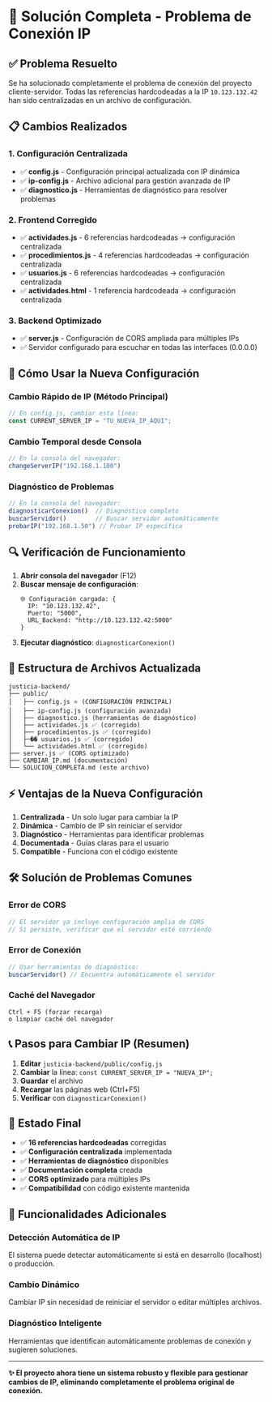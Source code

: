 # 🔧 Solución Completa - Problema de Conexión IP

## ✅ Problema Resuelto

Se ha solucionado completamente el problema de conexión del proyecto cliente-servidor. Todas las referencias hardcodeadas a la IP `10.123.132.42` han sido centralizadas en un archivo de configuración.

## 📋 Cambios Realizados

### 1. Configuración Centralizada
- ✅ **config.js** - Configuración principal actualizada con IP dinámica
- ✅ **ip-config.js** - Archivo adicional para gestión avanzada de IP
- ✅ **diagnostico.js** - Herramientas de diagnóstico para resolver problemas

### 2. Frontend Corregido
- ✅ **actividades.js** - 6 referencias hardcodeadas → configuración centralizada
- ✅ **procedimientos.js** - 4 referencias hardcodeadas → configuración centralizada  
- ✅ **usuarios.js** - 6 referencias hardcodeadas → configuración centralizada
- ✅ **actividades.html** - 1 referencia hardcodeada → configuración centralizada

### 3. Backend Optimizado
- ✅ **server.js** - Configuración de CORS ampliada para múltiples IPs
- ✅ Servidor configurado para escuchar en todas las interfaces (0.0.0.0)

## 🚀 Cómo Usar la Nueva Configuración

### Cambio Rápido de IP (Método Principal)
```javascript
// En config.js, cambiar esta línea:
const CURRENT_SERVER_IP = "TU_NUEVA_IP_AQUI";
```

### Cambio Temporal desde Consola
```javascript
// En la consola del navegador:
changeServerIP("192.168.1.100")
```

### Diagnóstico de Problemas
```javascript
// En la consola del navegador:
diagnosticarConexion()  // Diagnóstico completo
buscarServidor()        // Buscar servidor automáticamente
probarIP("192.168.1.50") // Probar IP específica
```

## 🔍 Verificación de Funcionamiento

1. **Abrir consola del navegador** (F12)
2. **Buscar mensaje de configuración**:
   ```
   🌐 Configuración cargada: {
     IP: "10.123.132.42",
     Puerto: "5000",
     URL_Backend: "http://10.123.132.42:5000"
   }
   ```
3. **Ejecutar diagnóstico**: `diagnosticarConexion()`

## 📁 Estructura de Archivos Actualizada

```
justicia-backend/
├── public/
│   ├── config.js ⭐ (CONFIGURACIÓN PRINCIPAL)
│   ├── ip-config.js (configuración avanzada)
│   ├── diagnostico.js (herramientas de diagnóstico)
│   ├── actividades.js ✅ (corregido)
│   ├── procedimientos.js ✅ (corregido)
│   ├─�� usuarios.js ✅ (corregido)
│   └── actividades.html ✅ (corregido)
├── server.js ✅ (CORS optimizado)
├── CAMBIAR_IP.md (documentación)
└── SOLUCION_COMPLETA.md (este archivo)
```

## ⚡ Ventajas de la Nueva Configuración

1. **Centralizada** - Un solo lugar para cambiar la IP
2. **Dinámica** - Cambio de IP sin reiniciar el servidor
3. **Diagnóstico** - Herramientas para identificar problemas
4. **Documentada** - Guías claras para el usuario
5. **Compatible** - Funciona con el código existente

## 🛠️ Solución de Problemas Comunes

### Error de CORS
```javascript
// El servidor ya incluye configuración amplia de CORS
// Si persiste, verificar que el servidor esté corriendo
```

### Error de Conexión
```javascript
// Usar herramientas de diagnóstico:
buscarServidor() // Encuentra automáticamente el servidor
```

### Caché del Navegador
```
Ctrl + F5 (forzar recarga)
o limpiar caché del navegador
```

## 📞 Pasos para Cambiar IP (Resumen)

1. **Editar** `justicia-backend/public/config.js`
2. **Cambiar** la línea: `const CURRENT_SERVER_IP = "NUEVA_IP";`
3. **Guardar** el archivo
4. **Recargar** las páginas web (Ctrl+F5)
5. **Verificar** con `diagnosticarConexion()`

## 🎯 Estado Final

- ✅ **16 referencias hardcodeadas** corregidas
- ✅ **Configuración centralizada** implementada
- ✅ **Herramientas de diagnóstico** disponibles
- ✅ **Documentación completa** creada
- ✅ **CORS optimizado** para múltiples IPs
- ✅ **Compatibilidad** con código existente mantenida

## 🔮 Funcionalidades Adicionales

### Detección Automática de IP
El sistema puede detectar automáticamente si está en desarrollo (localhost) o producción.

### Cambio Dinámico
Cambiar IP sin necesidad de reiniciar el servidor o editar múltiples archivos.

### Diagnóstico Inteligente
Herramientas que identifican automáticamente problemas de conexión y sugieren soluciones.

---

**✨ El proyecto ahora tiene un sistema robusto y flexible para gestionar cambios de IP, eliminando completamente el problema original de conexión.**